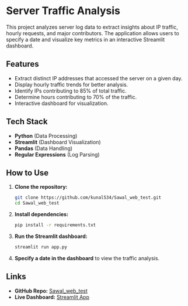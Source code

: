 # Server Traffic Analysis

This project analyzes server log data to extract insights about IP traffic, hourly requests, and major contributors. The application allows users to specify a date and visualize key metrics in an interactive Streamlit dashboard.

## Features
- Extract distinct IP addresses that accessed the server on a given day.
- Display hourly traffic trends for better analysis.
- Identify IPs contributing to 85% of total traffic.
- Determine hours contributing to 70% of the traffic.
- Interactive dashboard for visualization.

## Tech Stack
- **Python** (Data Processing)
- **Streamlit** (Dashboard Visualization)
- **Pandas** (Data Handling)
- **Regular Expressions** (Log Parsing)

## How to Use
1. **Clone the repository:**
   ```sh
   git clone https://github.com/kunal534/Sawal_web_test.git
   cd Sawal_web_test
   ```
2. **Install dependencies:**
   ```sh
   pip install -r requirements.txt
   ```
3. **Run the Streamlit dashboard:**
   ```sh
   streamlit run app.py
   ```
4. **Specify a date in the dashboard** to view the traffic analysis.

## Links
- **GitHub Repo:** [Sawal_web_test](https://github.com/kunal534/Sawal_web_test)
- **Live Dashboard:** [Streamlit App](https://sawalweb.streamlit.app)


